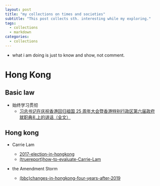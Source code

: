 ```yaml
---
layout: post
title: "my collections on times and societies"
subtitle: "This post collects sth. interesting while my exploring."
tags:
  - collections
  - markdown
categories:
  - collections
---
```


- what i am doing is just to know and show, not comment.

# Hong Kong

## Basic law

- 始终学习贯彻
  - [习总书记在庆祝香港回归祖国 25 周年大会暨香港特别行政区第六届政府就职典礼上的讲话（全文）](https://china.huanqiu.com/article/48eq9e1GI3N)

## Hong kong

- Carrie Lam

  - [2017-election-in-hongkong](https://www.voachinese.com/a/hong-kong-election-/3782234.html)
  - [(truereport)how-to-evaluate-Carrie-Lam](https://truereport.hk/2022/30/%E8%A7%80%E9%BB%9E/%E7%A4%BE%E8%AB%96/18809/)

- the Amendment Storm
  - [(bbc)changes-in-hongkong-four-years-after-2019](https://youtu.be/ooTFOBHUTj4?si=LcOdexw5_SP8lVE7)
